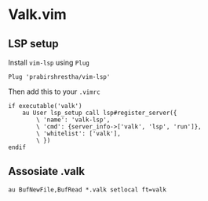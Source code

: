 
# Valk.vim

## LSP setup

Install `vim-lsp` using `Plug`

```
Plug 'prabirshrestha/vim-lsp'
```

Then add this to your `.vimrc`

```
if executable('valk')
    au User lsp_setup call lsp#register_server({
        \ 'name': 'valk-lsp',
        \ 'cmd': {server_info->['valk', 'lsp', 'run']},
        \ 'whitelist': ['valk'],
        \ })
endif
```

## Assosiate .valk

```
au BufNewFile,BufRead *.valk setlocal ft=valk
```